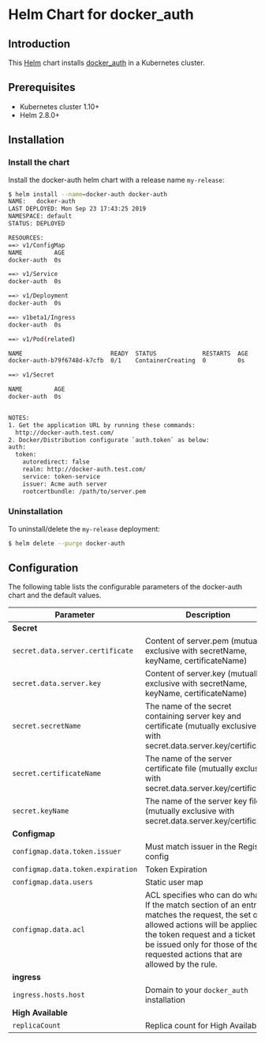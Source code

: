 Helm Chart for docker_auth
=======================

## Introduction

This [Helm](https://github.com/kubernetes/helm) chart installs [docker_auth](https://github.com/cesanta/docker_auth) in a Kubernetes cluster.

## Prerequisites

- Kubernetes cluster 1.10+
- Helm 2.8.0+

## Installation

### Install the chart

Install the docker-auth helm chart with a release name `my-release`:

```bash
$ helm install --name=docker-auth docker-auth
NAME:   docker-auth
LAST DEPLOYED: Mon Sep 23 17:43:25 2019
NAMESPACE: default
STATUS: DEPLOYED

RESOURCES:
==> v1/ConfigMap
NAME         AGE
docker-auth  0s

==> v1/Service
docker-auth  0s

==> v1/Deployment
docker-auth  0s

==> v1beta1/Ingress
docker-auth  0s

==> v1/Pod(related)

NAME                         READY  STATUS             RESTARTS  AGE
docker-auth-b79f6748d-k7cfb  0/1    ContainerCreating  0         0s

==> v1/Secret

NAME         AGE
docker-auth  0s


NOTES:
1. Get the application URL by running these commands:
  http://docker-auth.test.com/
2. Docker/Distribution configurate `auth.token` as below:
auth:
  token:
    autoredirect: false
    realm: http://docker-auth.test.com/  
    service: token-service
    issuer: Acme auth server
    rootcertbundle: /path/to/server.pem
```

### Uninstallation

To uninstall/delete the `my-release` deployment:

```bash
$ helm delete --purge docker-auth
```

## Configuration

The following table lists the configurable parameters of the docker-auth chart and the default values.

| Parameter                                                                   | Description                                                                                                                                                                                                                                                                                                                                     | Default                         |
| --------------------------------------------------------------------------- | ----------------------------------------------------------------------------------------------------------------------------------------------------------------------------------------------------------------------------------------------------------------------------------------------------------------------------------------------- | ------------------------------- |
| **Secret**                                                             |
| `secret.data.server.certificate`                                             | Content of server.pem  (mutually exclusive with secretName, keyName, certificateName)                                                                                                                                                                                                                                                                       |                        |
| `secret.data.server.key`                                                     | Content of server.key  (mutually exclusive with secretName, keyName, certificateName)                                                                                                                                                                                                                                                                                                                        |                           |
| `secret.secretName`                                                          | The name of the secret containing server key and certificate (mutually exclusive with secret.data.server.key/certificate)         | |
| `secret.certificateName`                                                     | The name of the server certificate file (mutually exclusive with secret.data.server.key/certificate)                               | |
| `secret.keyName`                                                             | The name of the server key file (mutually exclusive with secret.data.server.key/certificate)                                       | |
| **Configmap**                                                                  |
| `configmap.data.token.issuer` | Must match issuer in the Registry config | `Acme auth server`                  |
| `configmap.data.token.expiration`                                                     | Token Expiration                                                   | `900`                                |
| `configmap.data.users` | Static user map |  |
| `configmap.data.acl` | ACL specifies who can do what. If the match section of an entry matches the request, the set of allowed actions will be applied to the token request and a ticket will be issued only for those of the requested actions that are allowed by the rule.|  |
| **ingress**                                                             |
| `ingress.hosts.host`                                                       | Domain to your `docker_auth` installation                                                                                                                                                                                                                                                                                                              | `docker-auth.test.com`                          |
| **High Available**                                                             |
| `replicaCount`                                                       | Replica count for High Available                                                                                                                                                                                                                                                                                                              | `1`                          |
